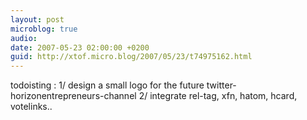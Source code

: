 ```yaml
---
layout: post
microblog: true
audio: 
date: 2007-05-23 02:00:00 +0200
guid: http://xtof.micro.blog/2007/05/23/t74975162.html
---
```

todoisting : 1/ design a small logo for the future twitter-horizonentrepreneurs-channel 2/ integrate rel-tag, xfn, hatom, hcard, votelinks..
